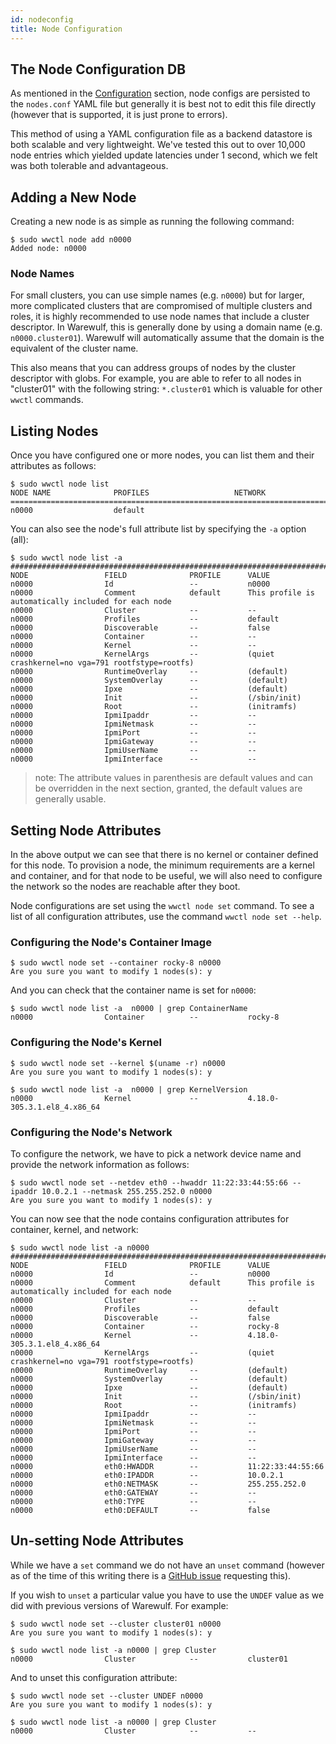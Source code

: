 ```yaml
---
id: nodeconfig
title: Node Configuration
---
```


## The Node Configuration DB
As mentioned in the [Configuration](configuration) section, node configs are persisted to the `nodes.conf` YAML file but generally it is best not to edit this file directly (however that is supported, it is just prone to errors).

This method of using a YAML configuration file as a backend datastore is both scalable and very lightweight. We've tested this out to over 10,000 node entries which yielded update latencies under 1 second, which we felt was both tolerable and advantageous.

## Adding a New Node
Creating a new node is as simple as running the following command:

```
$ sudo wwctl node add n0000
Added node: n0000
```

### Node Names
For small clusters, you can use simple names (e.g. `n0000`) but for larger, more complicated clusters that are compromised of multiple clusters and roles, it is highly recommended to use node names that include a cluster descriptor. In Warewulf, this is generally done by using a domain name (e.g. `n0000.cluster01`). Warewulf will automatically assume that the domain is the equivalent of the cluster name.

This also means that you can address groups of nodes by the cluster descriptor with globs. For example, you are able to refer to all nodes in "cluster01" with the following string: `*.cluster01` which is valuable for other `wwctl` commands.

## Listing Nodes
Once you have configured one or more nodes, you can list them and their attributes as follows:

```
$ sudo wwctl node list
NODE NAME              PROFILES                   NETWORK
================================================================================
n0000                  default
```

You can also see the node's full attribute list by specifying the `-a` option (all):

```
$ sudo wwctl node list -a
################################################################################
NODE                 FIELD              PROFILE      VALUE
n0000                Id                 --           n0000
n0000                Comment            default      This profile is automatically included for each node
n0000                Cluster            --           --
n0000                Profiles           --           default
n0000                Discoverable       --           false
n0000                Container          --           --
n0000                Kernel             --           --
n0000                KernelArgs         --           (quiet crashkernel=no vga=791 rootfstype=rootfs)
n0000                RuntimeOverlay     --           (default)
n0000                SystemOverlay      --           (default)
n0000                Ipxe               --           (default)
n0000                Init               --           (/sbin/init)
n0000                Root               --           (initramfs)
n0000                IpmiIpaddr         --           --
n0000                IpmiNetmask        --           --
n0000                IpmiPort           --           --
n0000                IpmiGateway        --           --
n0000                IpmiUserName       --           --
n0000                IpmiInterface      --           --
```

> note: The attribute values in parenthesis are default values and can be overridden in the next section, granted, the default values are generally usable.

## Setting Node Attributes
In the above output we can see that there is no kernel or container defined for this node. To provision a node, the minimum requirements are a kernel and container, and for that node to be useful, we will also need to configure the network so the nodes are reachable after they boot.

Node configurations are set using the `wwctl node set` command. To see a list of all configuration attributes, use the command `wwctl node set --help`.

### Configuring the Node's Container Image

```
$ sudo wwctl node set --container rocky-8 n0000
Are you sure you want to modify 1 nodes(s): y
```

And you can check that the container name is set for `n0000`:
```
$ sudo wwctl node list -a  n0000 | grep ContainerName
n0000                Container          --           rocky-8
```

### Configuring the Node's Kernel

```
$ sudo wwctl node set --kernel $(uname -r) n0000
Are you sure you want to modify 1 nodes(s): y

$ sudo wwctl node list -a  n0000 | grep KernelVersion
n0000                Kernel             --           4.18.0-305.3.1.el8_4.x86_64
```

### Configuring the Node's Network

To configure the network, we have to pick a network device name and provide the network information as follows:
```
$ sudo wwctl node set --netdev eth0 --hwaddr 11:22:33:44:55:66 --ipaddr 10.0.2.1 --netmask 255.255.252.0 n0000
Are you sure you want to modify 1 nodes(s): y
```

You can now see that the node contains configuration attributes for container, kernel, and network:
```
$ sudo wwctl node list -a n0000
################################################################################
NODE                 FIELD              PROFILE      VALUE
n0000                Id                 --           n0000
n0000                Comment            default      This profile is automatically included for each node
n0000                Cluster            --           --
n0000                Profiles           --           default
n0000                Discoverable       --           false
n0000                Container          --           rocky-8
n0000                Kernel             --           4.18.0-305.3.1.el8_4.x86_64
n0000                KernelArgs         --           (quiet crashkernel=no vga=791 rootfstype=rootfs)
n0000                RuntimeOverlay     --           (default)
n0000                SystemOverlay      --           (default)
n0000                Ipxe               --           (default)
n0000                Init               --           (/sbin/init)
n0000                Root               --           (initramfs)
n0000                IpmiIpaddr         --           --
n0000                IpmiNetmask        --           --
n0000                IpmiPort           --           --
n0000                IpmiGateway        --           --
n0000                IpmiUserName       --           --
n0000                IpmiInterface      --           --
n0000                eth0:HWADDR        --           11:22:33:44:55:66
n0000                eth0:IPADDR        --           10.0.2.1
n0000                eth0:NETMASK       --           255.255.252.0
n0000                eth0:GATEWAY       --           --
n0000                eth0:TYPE          --           --
n0000                eth0:DEFAULT       --           false
```

## Un-setting Node Attributes
While we have a `set` command we do not have an `unset` command (however as of the time of this writing there is a [GitHub issue](https://github.com/hpcng/warewulf/issues/35) requesting this).

If you wish to `unset` a particular value you have to use the `UNDEF` value as we did with previous versions of Warewulf. For example:

```
$ sudo wwctl node set --cluster cluster01 n0000
Are you sure you want to modify 1 nodes(s): y

$ sudo wwctl node list -a n0000 | grep Cluster
n0000                Cluster            --           cluster01
```
And to unset this configuration attribute:
```
$ sudo wwctl node set --cluster UNDEF n0000
Are you sure you want to modify 1 nodes(s): y

$ sudo wwctl node list -a n0000 | grep Cluster
n0000                Cluster            --           --
```

